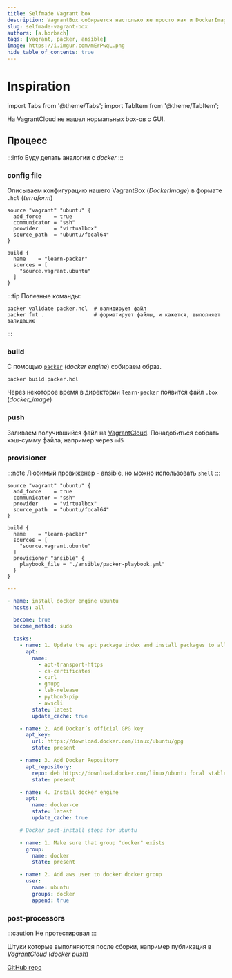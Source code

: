```yaml
---
title: Selfmade Vagrant box
description: VagrantBox собирается настолько же просто как и DockerImage!
slug: selfmade-vagrant-box
authors: [a.horbach]
tags: [vagrant, packer, ansible]
image: https://i.imgur.com/mErPwqL.png
hide_table_of_contents: true
---
```


# Inspiration

<!-- import tabs -->
import Tabs from '@theme/Tabs';
import TabItem from '@theme/TabItem';

На VagrantCloud не нашел нормальных box-ов с GUI.

## Процесс

:::info
Буду делать аналогии с _docker_
:::

### config file

Описываем конфигурацию нашего VagrantBox (_DockerImage_) в формате `.hcl` (_terraform_)

```hcl
source "vagrant" "ubuntu" {
  add_force    = true
  communicator = "ssh"
  provider     = "virtualbox"
  source_path  = "ubuntu/focal64"
}

build {
  name    = "learn-packer"
  sources = [
    "source.vagrant.ubuntu"
  ]
}
```

:::tip
Полезные команды:
```shell
packer validate packer.hcl  # валидирует файл
packer fmt .                # форматирует файлы, и кажется, выполняет валидацию
```
:::

### build

С помощью [`packer`](https://www.packer.io/) (_docker engine_) собираем образ.

```shell
packer build packer.hcl
```

Через некоторое время в директории `learn-packer` появится файл `.box` (_docker_image_)

### push

Заливаем получившийся файл на [VagrantCloud](https://app.vagrantup.com/boxes/search). Понадобиться собрать хэш-сумму файла, например через `md5`

### provisioner

:::note
Любимый провиженер - ansible, но можно использовать `shell`
:::

<Tabs defaultValue="hcl">
<TabItem value="hcl" label="packer.hcl">

```hcl
source "vagrant" "ubuntu" {
  add_force    = true
  communicator = "ssh"
  provider     = "virtualbox"
  source_path  = "ubuntu/focal64"
}

build {
  name    = "learn-packer"
  sources = [
    "source.vagrant.ubuntu"
  ]
  provisioner "ansible" {
    playbook_file = "./ansible/packer-playbook.yml"
  }
}
```

</TabItem>
<TabItem value="yml" label="packer-playbook.yml">

``` yml
---

- name: install docker engine ubuntu
  hosts: all

  become: true
  become_method: sudo

  tasks:
    - name: 1. Update the apt package index and install packages to allow apt to use a repository over HTTPS
      apt:
        name: 
          - apt-transport-https
          - ca-certificates
          - curl
          - gnupg
          - lsb-release
          - python3-pip
          - awscli
        state: latest
        update_cache: true

    - name: 2. Add Docker’s official GPG key
      apt_key:
        url: https://download.docker.com/linux/ubuntu/gpg
        state: present

    - name: 3. Add Docker Repository
      apt_repository:
        repo: deb https://download.docker.com/linux/ubuntu focal stable  # FIXME move to var
        state: present

    - name: 4. Install docker engine
      apt:
        name: docker-ce
        state: latest
        update_cache: true

    # Docker post-install steps for ubuntu

    - name: 1. Make sure that group "docker" exists
      group:
        name: docker
        state: present

    - name: 2. Add aws user to docker docker group
      user:
        name: ubuntu
        groups: docker
        append: true
```

</TabItem>
</Tabs>

### post-processors

:::caution
Не протестировал
:::

Штуки которые выполняются после сборки, например публикация в *VagrantCloud* (_docker push_)

[GitHub repo](https://github.com/karma-git/playground/tree/master/environment/vagrant/ubuntu-gui)

<!--truncate-->
